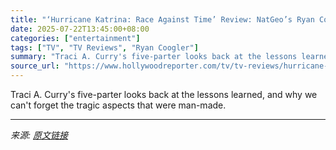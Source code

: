 ```yaml
---
title: "‘Hurricane Katrina: Race Against Time’ Review: NatGeo’s Ryan Coogler-Produced Docuseries Is a Potent 20th-Anniversary Reflection"
date: 2025-07-22T13:45:00+08:00
categories: ["entertainment"]
tags: ["TV", "TV Reviews", "Ryan Coogler"]
summary: "Traci A. Curry's five-parter looks back at the lessons learned, and why we can't forget the tragic aspects that were man-made."
source_url: "https://www.hollywoodreporter.com/tv/tv-reviews/hurricane-katrina-race-against-time-review-natgeo-coogler-1236318836/"
---
```


Traci A. Curry's five-parter looks back at the lessons learned, and why we can't forget the tragic aspects that were man-made.

---

*来源: [原文链接](https://www.hollywoodreporter.com/tv/tv-reviews/hurricane-katrina-race-against-time-review-natgeo-coogler-1236318836/)*
